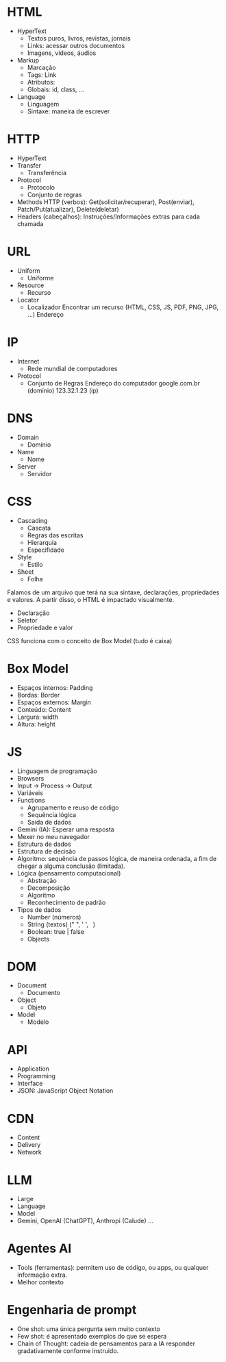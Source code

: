 # HTML

- HyperText 
    - Textos puros, livros, revistas, jornais
    - Links: acessar outros documentos
    - Imagens, vídeos, áudios
- Markup
    - Marcação 
    - Tags: <a> Link </a>
    - Atributos: <a href="https://site.com.br"></a>
    - Globais: id, class, ...
- Language
    - Linguagem
    - Sintaxe: maneira de escrever


# HTTP

- HyperText  
- Transfer
    - Transferência 
- Protocol
    - Protocolo 
    - Conjunto de regras
- Methods HTTP (verbos): Get(solicitar/recuperar), Post(enviar), Patch/Put(atualizar), Delete(deletar)
- Headers (cabeçalhos): Instruções/Informações extras para cada chamada


# URL 
- Uniform
    - Uniforme
- Resource 
    - Recurso
- Locator
    - Localizador
Encontrar um recurso (HTML, CSS, JS, PDF, PNG, JPG, ...)
Endereço

# IP
- Internet
    - Rede mundial de computadores
- Protocol
    - Conjunto de Regras
Endereço do computador
google.com.br (domínio)
123.32.1.23 (ip)

# DNS
- Domain 
    - Domínio
- Name
    - Nome
- Server
    - Servidor

# CSS
- Cascading
    - Cascata
    - Regras das escritas
    - Hierarquia
    - Especifidade
- Style
    - Estilo
- Sheet
    - Folha

Falamos de um arquivo que terá na sua sintaxe, declarações, propriedades e valores.
A partir disso, o HTML é impactado visualmente.

 - Declaração 
 - Seletor
 - Propriedade e valor

CSS funciona com o conceito de Box Model (tudo é caixa)
# Box Model
- Espaços internos: Padding
- Bordas: Border
- Espaços externos: Margin
- Conteúdo: Content
- Largura: width
- Altura: height

# JS
- Linguagem de programação 
- Browsers
- Input -> Process -> Output
- Variáveis
- Functions
    - Agrupamento e reuso de código
    - Sequência lógica
    - Saída de dados
- Gemini (IA): Esperar uma resposta
- Mexer no meu navegador 
- Estrutura de dados 
- Estrutura de decisão 
- Algoritmo: sequência de passos lógica, de maneira ordenada, a fim de chegar a alguma conclusão (limitada).
- Lógica (pensamento computacional)
    - Abstração 
    - Decomposição 
    - Algoritmo
    - Reconhecimento de padrão  
- Tipos de dados
    - Number (números)
    - String (textos) (" ", ' ', ` `)
    - Boolean: true | false
    - Objects 

# DOM
- Document
    - Documento
- Object
    - Objeto
- Model
    - Modelo

# API 
- Application 
- Programming 
- Interface
- JSON: JavaScript Object Notation

# CDN 
- Content
- Delivery
- Network 

# LLM 
- Large
- Language
- Model 
- Gemini, OpenAI (ChatGPT), Anthropi (Calude) ...

# Agentes AI
- Tools (ferramentas): permitem uso de código, ou apps, ou qualquer informação extra.
- Melhor contexto

# Engenharia de prompt
- One shot: uma única pergunta sem muito contexto
- Few shot: é apresentado exemplos do que se espera
- Chain of Thought: cadeia de pensamentos para a IA responder gradativamente conforme instruido. 